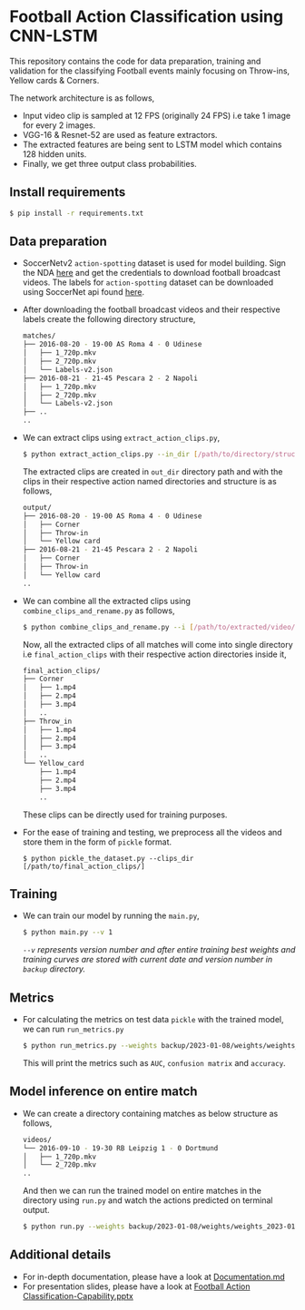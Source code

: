 # Football Action Classification using CNN-LSTM
This repository contains the code for data preparation, training and validation for the classifying Football events mainly focusing on Throw-ins, Yellow cards & Corners.

The network architecture is as follows,

- Input video clip is sampled at 12 FPS (originally 24 FPS) i.e take 1 image for every 2 images. 
- VGG-16 & Resnet-52 are used as feature extractors.
- The extracted features are being sent to LSTM model which contains 128 hidden units.
- Finally, we get three output class probabilities.

## Install requirements

```bash
$ pip install -r requirements.txt
```

## Data preparation

- SoccerNetv2 `action-spotting` dataset is used for model building. Sign the NDA [here](https://silviogiancola.github.io/SoccerNetv2/) and get the credentials to download football broadcast videos. The labels for `action-spotting` dataset can be downloaded using SoccerNet api found [here](https://www.soccer-net.org/data).  

- After downloading the football broadcast videos and their respective labels create the following directory structure,
    ```bash
    matches/
    ├── 2016-08-20 - 19-00 AS Roma 4 - 0 Udinese
    │   ├── 1_720p.mkv
    │   ├── 2_720p.mkv
    │   └── Labels-v2.json
    ├── 2016-08-21 - 21-45 Pescara 2 - 2 Napoli
    │   ├── 1_720p.mkv
    │   ├── 2_720p.mkv
    │   └── Labels-v2.json
    ├── ..
    ..
    ```

- We can extract clips using `extract_action_clips.py`,
    ```bash
    $ python extract_action_clips.py --in_dir [/path/to/directory/structure/shown/above/] --out_dir [/path/to/store/video/clips/]
    ```
   The extracted clips are created in `out_dir` directory path and with the clips in their respective action named directories and structure is as follows,
    ```bash
    output/
    ├── 2016-08-20 - 19-00 AS Roma 4 - 0 Udinese
    │   ├── Corner
    │   ├── Throw-in
    │   └── Yellow card
    ├── 2016-08-21 - 21-45 Pescara 2 - 2 Napoli
    │   ├── Corner
    │   ├── Throw-in
    │   └── Yellow card
    ..
    ```

- We can combine all the extracted clips using `combine_clips_and_rename.py` as follows,
    ```bash
    $ python combine_clips_and_rename.py --i [/path/to/extracted/video/clips]
    ```
    Now, all the extracted clips of all matches will come into single directory i.e `final_action_clips` with their respective action directories inside it,
    ```bash
    final_action_clips/
    ├── Corner
    │   ├── 1.mp4
    │   ├── 2.mp4
    │   ├── 3.mp4
    │   ..
    ├── Throw_in   
    │   ├── 1.mp4
    │   ├── 2.mp4
    │   ├── 3.mp4
    │   ..
    └── Yellow_card
        ├── 1.mp4
        ├── 2.mp4
        ├── 3.mp4
        ..   
    ```
    These clips can be directly used for training purposes.

- For the ease of training and testing, we preprocess all the videos and store them in the form of `pickle` format.
    ```
    $ python pickle_the_dataset.py --clips_dir [/path/to/final_action_clips/]
    ```

## Training

- We can train our model by running the `main.py`,
    ```bash
    $ python main.py --v 1 
    ```
    *`--v` represents version number and after entire training best weights and training curves are stored with current date and version number in `backup` directory.*

## Metrics

- For calculating the metrics on test data `pickle` with the trained model, we can run `run_metrics.py`
    ```bash
    $ python run_metrics.py --weights backup/2023-01-08/weights/weights_2023-01-08_v1_tf.h5
    ```
    This will print the metrics such as `AUC`, `confusion matrix` and `accuracy`.

## Model inference on entire match

- We can create a directory containing matches as below structure as follows, 
    ```bash
    videos/
    └── 2016-09-10 - 19-30 RB Leipzig 1 - 0 Dortmund
    │   ├── 1_720p.mkv
    │   └── 2_720p.mkv
    ..
    ```
    And then we can run the trained model on entire matches in the directory using `run.py` and watch the actions predicted on terminal output.
    ```bash
    $ python run.py --weights backup/2023-01-08/weights/weights_2023-01-08_v1_tf.h5 --match_dir [/path/to/directory/containing/matches]
    ```


## Additional details
- For in-depth documentation, please have a look at [Documentation.md](./Documentation.md)
- For presentation slides, please have a look at [Football Action Classification-Capability.pptx](./Football%20Action%20Classification%20-%20Capability.pptx)
